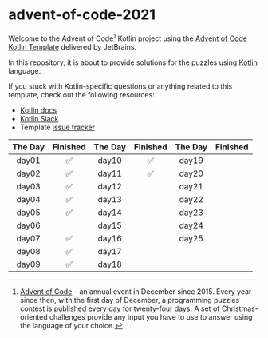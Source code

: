 # advent-of-code-2021

Welcome to the Advent of Code[^aoc] Kotlin project using the [Advent of Code Kotlin Template][template] delivered by JetBrains.

In this repository, it is about to provide solutions for the puzzles using [Kotlin][kotlin] language.

If you stuck with Kotlin-specific questions or anything related to this template, check out the following resources:

- [Kotlin docs][docs]
- [Kotlin Slack][slack]
- Template [issue tracker][issues]

| The Day | Finished | The Day | Finished | The Day | Finished |
| :-----: | :------: | :-----: | :------: | :-----: | :------: |
|  day01  |    ✅     |  day10  |    ✅     |  day19  |          |
|  day02  |    ✅     |  day11  |    ✅     |  day20  |          |
|  day03  |    ✅     |  day12  |          |  day21  |          |
|  day04  |    ✅     |  day13  |          |  day22  |          |
|  day05  |    ✅     |  day14  |          |  day23  |          |
|  day06  |          |  day15  |          |  day24  |          |
|  day07  |    ✅     |  day16  |          |  day25  |          |
|  day08  |    ✅     |  day17  |          |         |          |
|  day09  |    ✅     |  day18  |          |         |          |

[^aoc]:

    [Advent of Code][aoc] – an annual event in December since 2015. Every year since then, with the first day of December, a
    programming puzzles contest is published every day for twenty-four days. A set of Christmas-oriented challenges provide
    any input you have to use to answer using the language of your choice.

[aoc]: https://adventofcode.com

[docs]: https://kotlinlang.org/docs/home.html

[issues]: https://github.com/kotlin-hands-on/advent-of-code-kotlin-template/issues

[kotlin]: https://kotlinlang.org

[slack]: https://surveys.jetbrains.com/s3/kotlin-slack-sign-up

[template]: https://github.com/kotlin-hands-on/advent-of-code-kotlin-template